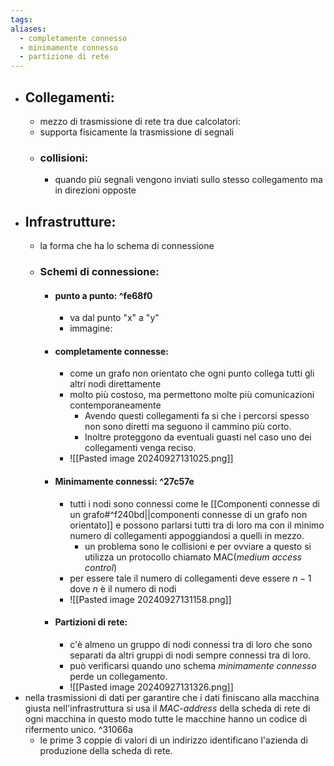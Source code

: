 ```yaml
---
tags: 
aliases:
  - completamente connesso
  - minimamente connesso
  - partizione di rete
---
```


- ## Collegamenti: 
	- mezzo di trasmissione di rete tra due calcolatori:
	- supporta fisicamente la trasmissione di segnali
	- ### collisioni:
		- quando più segnali vengono inviati sullo stesso collegamento ma in direzioni opposte
- ## Infrastrutture:
	- la forma che ha lo schema di connessione
	- ### Schemi di connessione:
		- #### punto a punto: ^fe68f0
			- va dal punto "x" a "y"
			- immagine:
		- #### completamente connesse:
			- come un grafo non orientato che ogni punto collega tutti gli altri nodi direttamente 
			- molto più costoso, ma permettono molte più comunicazioni contemporaneamente
				- Avendo questi collegamenti fa si che i percorsi spesso non sono diretti ma seguono il cammino più corto.
				- Inoltre proteggono da eventuali guasti nel caso uno dei collegamenti venga reciso.
			-  ![[Pasted image 20240927131025.png]]
		- #### Minimamente connessi: ^27c57e
			- tutti i nodi sono connessi come le [[Componenti connesse di un grafo#^f240bd||componenti connesse di un grafo non orientato]] e possono parlarsi tutti tra di loro ma con il minimo numero di collegamenti appoggiandosi a quelli in mezzo.
				- un problema sono le collisioni e per ovviare a questo si utilizza un protocollo chiamato MAC(_medium access control_)  
			- per essere tale il numero di collegamenti deve essere $n-1$ dove $n$ è il numero di nodi
			- ![[Pasted image 20240927131158.png]]
		- #### Partizioni di rete:
			- c'è almeno un gruppo di nodi connessi tra di loro che sono separati da altri gruppi di nodi sempre connessi tra di loro.
			- può verificarsi quando uno schema _minimamente connesso_ perde un collegamento. 
			- ![[Pasted image 20240927131326.png]]
- nella trasmissioni di dati per garantire che i dati finiscano alla macchina giusta nell'infrastruttura si usa il _MAC-address_ della scheda di rete di ogni macchina in questo modo tutte le macchine hanno un codice di rifermento unico.  ^31066a
	- le prime 3 coppie di valori di un indirizzo identificano l'azienda di produzione della scheda di rete.